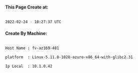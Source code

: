 
   
#### This Page Create at:

```bash

2022-02-24 - 10:27:37 UTC

```

#### Create By Machine:

```bash

Host Name : fv-az169-481

platform  : Linux-5.11.0-1028-azure-x86_64-with-glibc2.31

Ip Local  : 10.1.0.42

```

